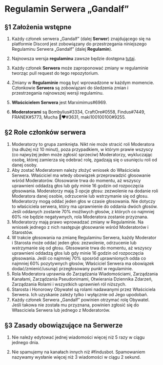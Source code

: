 # Regulamin Serwera „Gandalf”

  

## §1 Założenia wstępne

  
1. Każdy członek serwera „Gandalf” (dalej **Serwer**) znajdującego się na platformie Discord jest zobowiązany do przestrzegania niniejszego Regulaminu Serwera „Gandalf” (dalej **Regulamin**).

2.  Najnowsza wersja **regulaminu** zawsze będzie dostępna [tutaj](https://github.com/marximimus/regulamin-gandalfa/blob/main/README.md).

3.  Każdy członek **Serwera** może zaproponować zmiany w regulaminie tworząc pull request do tego repozytorium.

4.  Zmiany w **Regulaminie** mogą być wprowadzone w każdym momencie. Członkowie **Serwera** są zobowiązani do śledzenia zmian i przestrzegania najnowszej wersji regulaminu.

5.  **Właścicielem Serwera** jest Marximimus#6969.

6.  **Moderatorami** są Bombylius#3334, CraftOre#0558, Findus#7449, FRANEK#5773, Mucha 🌈❤#3631, maki100100100#9255.

## §2 Role członków serwera

1.  Moderatorzy to grupa zamknięta. Nikt nie może stracić roli Moderatora (na dłużej niż 10 minut), poza przypadkiem, w którym prawie wszyscy (co najwyżej jeden może zgłosić sprzeciw) Moderatorzy, wykluczając osobę, której zamierza się odebrać rolę, zgadzają się o usunięciu roli od danej osoby.
2.  Aby zostać Moderatorem należy złożyć wniosek do Właściciela Serwera. Właściciel ma wtedy obowiązek przeprowadzić głosowanie wśród Moderatorów. Głosowanie trwa do momentu, aż wszyscy uprawnieni oddadzą głos lub gdy minie 16 godzin od rozpoczęcia głosowania. Moderatorzy mają 3 opcje głosu: zezwolenie na dodanie roli Moderatora danej osobie, odrzucenie lub wstrzymanie się od głosu. Moderatorzy mogą oddać jeden głos w czasie głosowania. Nie dotyczy to właściciela serwera, który ma uprawnienie do oddania dwóch głosów. Jeśli oddanych zostanie 70% możliwych głosów, z których co najmniej 60% nie będzie negatywnych, rola Moderatora zostanie przyznana.
3.  Moderatorzy mają prawo wprowadzać zmiany w Regulaminie. Na wniosek jednego z nich następuje głosowanie wśród Moderatorów i Starostów.
4.  W trakcie głosowania na zmianę Regulaminu Serwera, każdy Moderator i Starosta może oddać jeden głos: zezwolenie, odrzucenie lub wstrzymanie się od głosu. Głosowanie trwa do momentu, aż wszyscy uprawnieni oddadzą głos lub gdy minie 16 godzin od rozpoczęcia głosowania. Jeśli co najmniej 70% sposród uprawnionych odda co najmniej 60% pozytywnych głosów, Właściciel Serwera ma obowiązek dodać/zmienić/usunąć przegłosowany punkt w regulaminie. 
5.  Rola Moderatora uprawnia do Zarządzania Wiadomościami, Zarządzania Kanałami, Zarządzania Pseudonimami, Otwierania Dziennika Zdarzeń, Zarządzania Rolami i wszystkich uprawnień ról niższych.
5.  Starosta i Honorowy Obywatel są rolami nadawanymi przez Właściciela Serwera. Ich uzyskanie zależy tylko i wyłącznie od Jego upodobań.
6.  Każdy członek Serwera „Gandalf” powinien otrzymać rolę Obywatel. Jeśli takowa nie została mu przyznana, powinien zgłosić się do Własciciela Serwera lub jednego z Moderatorów.

## §3 Zasady obowiązujące na Serwerze
  
1. Nie należy edytować jednej wiadomości więcej niż 5 razy w ciągu jednego dnia.

2. Nie spamujemy na kanałach innych niż #findusbot. Spamowaniem nazywamy wysłanie więcej niż 3 wiadomości w ciągu 2 sekund. 
